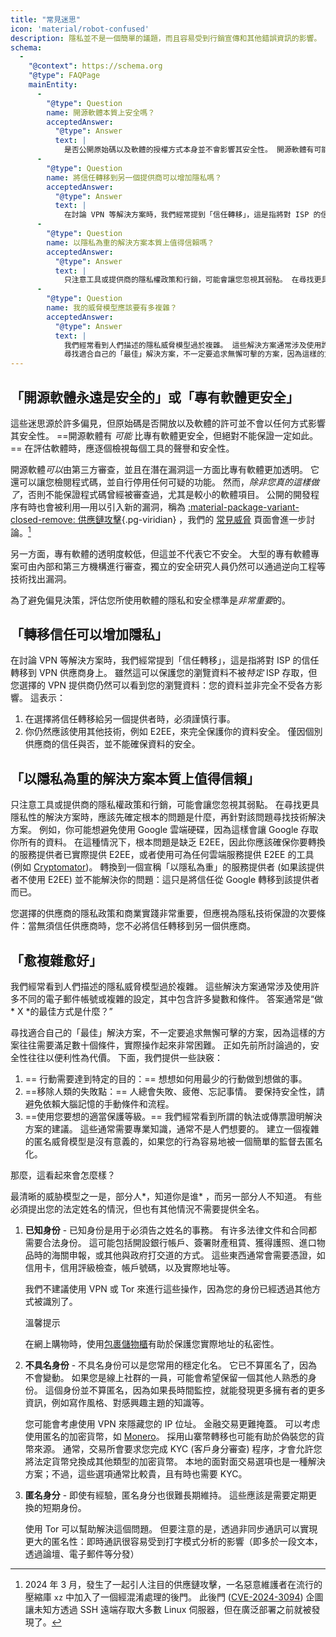 ```yaml
---
title: "常見迷思"
icon: 'material/robot-confused'
description: 隱私並不是一個簡單的議題，而且容易受到行銷宣傳和其他錯誤資訊的影響。
schema:
  - 
    "@context": https://schema.org
    "@type": FAQPage
    mainEntity:
      - 
        "@type": Question
        name: 開源軟體本質上安全嗎？
        acceptedAnswer:
          "@type": Answer
          text: |
            是否公開原始碼以及軟體的授權方式本身並不會影響其安全性。 開源軟體有可能比專有軟體更安全，但絕對不能保證一定如此。 評估軟體時，應該根據個別情況來評估每個工具的聲譽和安全性。
      - 
        "@type": Question
        name: 將信任轉移到另一個提供商可以增加隱私嗎？
        acceptedAnswer:
          "@type": Answer
          text: |
            在討論 VPN 等解決方案時，我們經常提到「信任轉移」，這是指將對 ISP 的信任轉移到 VPN 供應商身上。 雖然這可以保護您的瀏覽資料不被 ISP 存取，但您選擇的 VPN 提供商仍然可以看到您的瀏覽資料：您的資料並非完全不受各方影響。
      - 
        "@type": Question
        name: 以隱私為重的解決方案本質上值得信賴嗎？
        acceptedAnswer:
          "@type": Answer
          text: |
            只注意工具或提供商的隱私權政策和行銷，可能會讓您忽視其弱點。 在尋找更具隱私性的解決方案時，應該先確定根本的問題是什麼，再針對該問題尋找技術解決方案。 例如，你可能想避免使用 Google 雲端硬碟，因為這樣會讓 Google 存取你所有的資料。 在這種情況下，根本問題是缺乏 E2EE，因此你應該確保你要轉換的服務提供者已實際提供 E2EE，或者使用可為任何雲端服務提供 E2EE 的工具 (例如 Cryptomator)。 轉換到一個宣稱「以隱私為重」的服務提供者 (如果該提供者不使用 E2EE) 並不能解決你的問題：這只是將信任從 Google 轉移到該提供者而已。
      - 
        "@type": Question
        name: 我的威脅模型應該要有多複雜？
        acceptedAnswer:
          "@type": Answer
          text: |
            我們經常看到人們描述的隱私威脅模型過於複雜。 這些解決方案通常涉及使用許多不同的電子郵件帳號或複雜的設定，其中包含許多變數和條件。 這類問題的回答大多類似於「做X的最佳方法是什麼？」。
            尋找適合自己的「最佳」解決方案，不一定要追求無懈可擊的方案，因為這樣的方案往往需要滿足數十個條件，實際操作起來非常困難。 正如先前所討論過的，安全性往往以便利性為代價。
---
```


## 「開源軟體永遠是安全的」或「專有軟體更安全」

這些迷思源於許多偏見，但原始碼是否開放以及軟體的許可並不會以任何方式影響其安全性。 ==開源軟體有 *可能* 比專有軟體更安全，但絕對不能保證一定如此。== 在評估軟體時，應逐個檢視每個工具的聲譽和安全性。

開源軟體*可以*由第三方審查，並且在潛在漏洞這一方面比專有軟體更加透明。 它還可以讓您檢閱程式碼，並自行停用任何可疑的功能。 然而，*除非您真的這樣做了*，否則不能保證程式碼曾經被審查過，尤其是較小的軟體項目。 公開的開發程序有時也會被利用—用以引入新的漏洞，稱為 [:material-package-variant-closed-remove: 供應鏈攻擊](common-threats.md#attacks-against-certain-organizations ""){.pg-viridian} ，我們的 [常見威脅](common-threats.md) 頁面會進一步討論。[^1]

另一方面，專有軟體的透明度較低，但這並不代表它不安全。 大型的專有軟體專案可由內部和第三方機構進行審查，獨立的安全研究人員仍然可以通過逆向工程等技術找出漏洞。

為了避免偏見決策，評估您所使用軟體的隱私和安全標準是*非常重要*的。

## 「轉移信任可以增加隱私」

在討論 VPN 等解決方案時，我們經常提到「信任轉移」，這是指將對 ISP 的信任轉移到 VPN 供應商身上。 雖然這可以保護您的瀏覽資料不被*特定* ISP 存取，但您選擇的 VPN 提供商仍然可以看到您的瀏覽資料：您的資料並非完全不受各方影響。 這表示：

1. 在選擇將信任轉移給另一個提供者時，必須謹慎行事。
2. 你仍然應該使用其他技術，例如 E2EE，來完全保護你的資料安全。 僅因個別供應商的信任與否，並不能確保資料的安全。

## 「以隱私為重的解決方案本質上值得信賴」

只注意工具或提供商的隱私權政策和行銷，可能會讓您忽視其弱點。 在尋找更具隱私性的解決方案時，應該先確定根本的問題是什麼，再針對該問題尋找技術解決方案。 例如，你可能想避免使用 Google 雲端硬碟，因為這樣會讓 Google 存取你所有的資料。 在這種情況下，根本問題是缺乏 E2EE，因此你應該確保你要轉換的服務提供者已實際提供 E2EE，或者使用可為任何雲端服務提供 E2EE 的工具 (例如 [Cryptomator](../encryption.md#cryptomator-cloud))。 轉換到一個宣稱「以隱私為重」的服務提供者 (如果該提供者不使用 E2EE) 並不能解決你的問題：這只是將信任從 Google 轉移到該提供者而已。

您選擇的供應商的隱私政策和商業實踐非常重要，但應視為隱私技術保證的次要條件：當無須信任供應商時，您不必將信任轉移到另一個供應商。

## 「愈複雜愈好」

我們經常看到人們描述的隱私威脅模型過於複雜。 這些解決方案通常涉及使用許多不同的電子郵件帳號或複雜的設定，其中包含許多變數和條件。 答案通常是“做 * X *的最佳方式是什麼？”

尋找適合自己的「最佳」解決方案，不一定要追求無懈可擊的方案，因為這樣的方案往往需要滿足數十個條件，實際操作起來非常困難。 正如先前所討論過的，安全性往往以便利性為代價。 下面，我們提供一些訣竅：

1. == 行動需要達到特定的目的：== 想想如何用最少的行動做到想做的事。
2. ==移除人類的失敗點：== 人總會失敗、疲倦、忘記事情。 要保持安全性，請避免依賴大腦記憶的手動條件和流程。
3. ==使用您要想的適當保護等級。== 我們經常看到所謂的執法或傳票證明解決方案的建議。 這些通常需要專業知識，通常不是人們想要的。 建立一個複雜的匿名威脅模型是沒有意義的，如果您的行為容易地被一個簡單的監督去匿名化。

那麼，這看起來會怎麼樣？

最清晰的威胁模型之一是，部分人*，知道你是谁* ，而另一部分人不知道。 有些必須提出您的法定姓名的情況，但也有其他情況不需要提供全名。

1. **已知身份** - 已知身份是用于必須告之姓名的事務。 有许多法律文件和合同都需要合法身份。 這可能包括開設銀行帳戶、簽署財產租賃、獲得護照、進口物品時的海關申報，或其他與政府打交道的方式。 這些東西通常會需要憑證，如信用卡，信用評級檢查，帳戶號碼，以及實際地址等。

    我們不建議使用 VPN 或 Tor 來進行這些操作，因為您的身份已經透過其他方式被識別了。

    <div class="admonition tip" markdown>
    <p class="admonition-title">溫馨提示</p>

    在網上購物時，使用[包裹儲物櫃](https://zh.wikipedia.org/wiki/Parcel_locker)有助於保護您實際地址的私密性。

    </div>

2. **不具名身份** - 不具名身份可以是您常用的穩定化名。 它已不算匿名了，因為不會變動。 如果您是線上社群的一員，可能會希望保留一個其他人熟悉的身份。 這個身份並不算匿名，因為如果長時間監控，就能發現更多擁有者的更多資訊，例如寫作風格、對感興趣主題的知識等。

    您可能會考慮使用 VPN 來隱藏您的 IP 位址。 金融交易更難掩蓋。 可以考虑使用匿名的加密貨幣，如 [Monero](../cryptocurrency.md#monero)。 採用山寨幣轉移也可能有助於偽裝您的貨幣來源。 通常，交易所會要求您完成 KYC (客戶身分審查) 程序，才會允許您將法定貨幣兌換成其他類型的加密貨幣。 本地的面對面交易選項也是一種解決方案；不過，這些選項通常比較貴，且有時也需要 KYC。

3. **匿名身分** - 即使有經驗，匿名身分也很難長期維持。 這些應該是需要定期更換的短期身份。

    使用 Tor 可以幫助解決這個問題。 但要注意的是，透過非同步通訊可以實現更大的匿名性：即時通訊很容易受到打字模式分析的影響（即多於一段文本，透過論壇、電子郵件等分發）

[^1]: 2024 年 3 月，發生了一起引人注目的供應鏈攻擊，一名惡意維護者在流行的壓縮庫 `xz` 中加入了一個經混淆處理的後門。 此後門 ([CVE-2024-3094](https://cve.org/CVERecord?id=CVE-2024-3094)) 企圖讓未知方透過 SSH 遠端存取大多數 Linux 伺服器，但在廣泛部署之前就被發現了。
